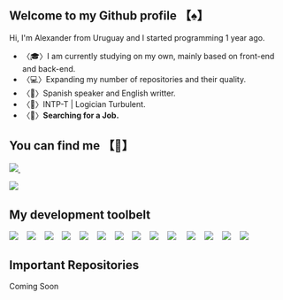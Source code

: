 ## Welcome to my Github profile 【♠️】

Hi, I'm Alexander from Uruguay and I started programming 1 year ago.

- 〈🎓〉I am currently studying on my own, mainly based on front-end and back-end.
- 〈💻〉Expanding my number of repositories and their quality.
- 〈📁〉Spanish speaker and English writter.
- 〈🧠〉INTP-T | Logician Turbulent.
- 〈💼〉**Searching for a Job.**

## You can find me 【📌】
<p align='left'>
<a href="https://www.linkedin.com/in/alexander-amaral-051208218/">  
    <img src="https://img.shields.io/badge/linkedin-%230077B5.svg?&style=for-the-badge&logo=linkedin&logoColor=white" />
</a>&nbsp;&nbsp;&nbsp;&nbsp;  
    
<a href="https://www.instagram.com/nagi_2880/"><img src="https://img.shields.io/badge/Instagram-E4405F?style=for-the-badge&logo=instagram&logoColor=white" /></a>&nbsp;&nbsp;&nbsp;&nbsp;
</p>

## My development toolbelt
<img src="https://img.shields.io/badge/HTML5-E34F26?style=for-the-badge&logo=html5&logoColor=white" />&nbsp;&nbsp;&nbsp;&nbsp;<img src="https://img.shields.io/badge/CSS3-1572B6?style=for-the-badge&logo=css3&logoColor=white" />&nbsp;&nbsp;&nbsp;&nbsp;<img src="https://img.shields.io/badge/JavaScript-323330?style=for-the-badge&logo=javascript&logoColor=F7DF1E" />&nbsp;&nbsp;&nbsp;&nbsp;<img src="https://img.shields.io/badge/TypeScript-007ACC?style=for-the-badge&logo=typescript&logoColor=white" />&nbsp;&nbsp;&nbsp;&nbsp;<img src="https://img.shields.io/badge/json-5E5C5C?style=for-the-badge&logo=json&logoColor=white" />&nbsp;&nbsp;&nbsp;&nbsp;<img src="https://img.shields.io/badge/React-20232A?style=for-the-badge&logo=react&logoColor=61DAFB" />&nbsp;&nbsp;&nbsp;&nbsp;<img src="https://img.shields.io/badge/Node.js-339933?style=for-the-badge&logo=nodedotjs&logoColor=white" />&nbsp;&nbsp;&nbsp;&nbsp;<img src="https://img.shields.io/badge/Express.js-000000?style=for-the-badge&logo=express&logoColor=white" />&nbsp;&nbsp;&nbsp;&nbsp;<img src="https://img.shields.io/badge/MongoDB-4EA94B?style=for-the-badge&logo=mongodb&logoColor=white" />&nbsp;&nbsp;&nbsp;&nbsp;<img src="https://img.shields.io/badge/Postman-FF6C37?style=for-the-badge&logo=Postman&logoColor=white" />&nbsp;&nbsp;&nbsp;&nbsp;                                                               <img src="https://img.shields.io/badge/Bootstrap-563D7C?style=for-the-badge&logo=bootstrap&logoColor=white" />&nbsp;&nbsp;&nbsp;&nbsp;<img src="https://img.shields.io/badge/Sass-CC6699?style=for-the-badge&logo=sass&logoColor=white" />&nbsp;&nbsp;&nbsp;&nbsp;<img src="https://img.shields.io/badge/Babel-F9DC3E?style=for-the-badge&logo=babel&logoColor=white" />&nbsp;&nbsp;&nbsp;&nbsp;<img src="https://img.shields.io/badge/Tailwind_CSS-38B2AC?style=for-the-badge&logo=tailwind-css&logoColor=white" />&nbsp;&nbsp;&nbsp;&nbsp;
## Important Repositories

Coming Soon
